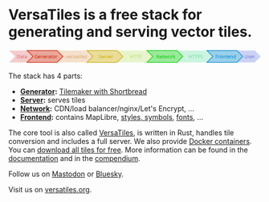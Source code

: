 # VersaTiles is a free stack for generating and serving vector tiles.

<img src="https://github.com/versatiles-org/.github/raw/main/profile/stack.svg">

The stack has 4 parts:

- **[Generator](https://github.com/versatiles-org/versatiles-generator):** [Tilemaker with Shortbread](https://github.com/versatiles-org/shortbread-tilemaker)
- **[Server](https://github.com/versatiles-org/versatiles-documentation/blob/main/basics/versatiles_server.md):** serves tiles
- **[Network](https://github.com/versatiles-org/versatiles-documentation/blob/main/compendium/specification_reference_model.md#layer-network):** CDN/load balancer/nginx/Let's Encrypt, ...
- **[Frontend](https://github.com/versatiles-org/versatiles-frontend):** contains MapLibre, [styles, symbols](https://github.com/versatiles-org/versatiles-styles), [fonts](https://github.com/versatiles-org/versatiles-fonts), ...

The core tool is also called [VersaTiles](https://github.com/versatiles-org/versatiles-rs), is written in Rust, handles tile conversion and includes a full server. We also provide [Docker containers](https://github.com/versatiles-org/versatiles-docker). You can [download all tiles for free](https://download.versatiles.org). More information can be found in the [documentation](https://github.com/versatiles-org/versatiles-documentation) and in the [compendium](https://github.com/versatiles-org/versatiles-documentation/blob/main/compendium/index.md).

Follow us on [Mastodon](https://mastodon.social/@VersaTiles) or [Bluesky](https://bsky.app/profile/versatiles.bsky.social).

Visit us on [versatiles.org](https://versatiles.org).
